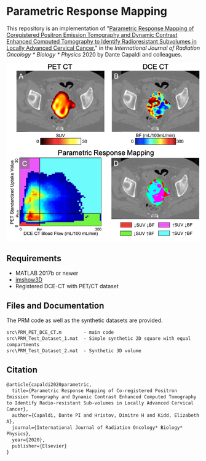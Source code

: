 # Parametric Response Mapping

This repository is an implementation of "[Parametric Response Mapping of Coregistered Positron Emission Tomography and Dynamic Contrast Enhanced Computed Tomography to Identify Radioresistant Subvolumes in Locally Advanced Cervical Cancer.](https://doi.org/10.1016/j.ijrobp.2020.03.023)" in the _International Journal of Radiation Oncology * Biology * Physics_ 2020 by Dante Capaldi and colleagues.

![PRM](https://github.com/capaldid/PRM/blob/master/PRM_Figure.png)

## Requirements

- MATLAB 2017b or newer
- [imshow3D](https://www.mathworks.com/matlabcentral/fileexchange/41334-imshow3d)
- Registered DCE-CT with PET/CT dataset

## Files and Documentation

The PRM code as well as the synthetic datasets are provided.

```
src\PRM_PET_DCE_CT.m        - main code
src\PRM_Test_Dataset_1.mat  - Simple synthetic 2D square with equal compartments
src\PRM_Test_Dataset_2.mat  - Synthetic 3D volume
```

## Citation

```
@article{capaldi2020parametric,
  title={Parametric Response Mapping of Co-registered Positron Emission Tomography and Dynamic Contrast Enhanced Computed Tomography to Identify Radio-resistant Sub-volumes in Locally Advanced Cervical Cancer},
  author={Capaldi, Dante PI and Hristov, Dimitre H and Kidd, Elizabeth A},
  journal={International Journal of Radiation Oncology* Biology* Physics},
  year={2020},
  publisher={Elsevier}
}
```

